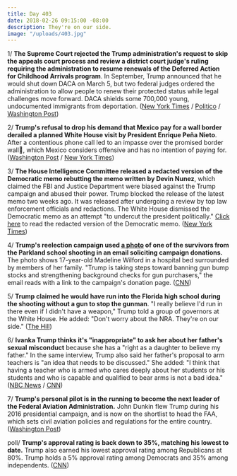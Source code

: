 ```yaml
---
title: Day 403
date: 2018-02-26 09:15:00 -08:00
description: They're on our side.
image: "/uploads/403.jpg"
---
```


1/ **The Supreme Court rejected the Trump administration's request to skip the appeals court process and review a district court judge's ruling requiring the administration to resume renewals of the Deferred Action for Childhood Arrivals program**. In September, Trump announced that he would shut down DACA on March 5, but two federal judges ordered the administration to allow people to renew their protected status while legal challenges move forward. DACA shields some 700,000 young, undocumented immigrants from deportation. ([New York Times](https://www.nytimes.com/2018/02/26/us/politics/supreme-court-trump-daca-dreamers.html) / [Politico](https://www.politico.com/story/2018/02/26/supreme-court-rejects-trump-request-to-weigh-in-quickly-on-dreamers-424305) / [Washington Post](https://www.washingtonpost.com/politics/courts_law/supreme-court-declines-trump-request-to-take-up-daca-controversy-now/2018/02/26/4fb2e528-132f-11e8-9570-29c9830535e5_story.html))

2/ **Trump's refusal to drop his demand that Mexico pay for a wall border derailed a planned White House visit by President Enrique Peña Nieto**. After a contentious phone call led to an impasse over the promised border wall, which Mexico considers offensive and has no intention of paying for. ([Washington Post](https://www.washingtonpost.com/politics/after-testy-call-with-trump-over-border-wall-mexicos-president-shelves-plan-to-visit-white-house/2018/02/24/c7ffe9e8-199e-11e8-8b08-027a6ccb38eb_story.html) / [New York Times](https://www.nytimes.com/2018/02/25/us/politics/trump-mexico-pena-nieto-visit-wall.html))

3/ **The House Intelligence Committee released a redacted version of the Democratic memo rebutting the memo written by Devin Nunez**, which claimed the FBI and Justice Department were biased against the Trump campaign and abused their power. Trump blocked the release of the latest memo two weeks ago. It was released after undergoing a review by top law enforcement officials and redactions. The White House dismissed the Democratic memo as an attempt "to undercut the president politically." [Click here](http://docs.house.gov/meetings/ig/ig00/20180205/106838/hmtg-115-ig00-20180205-sd002.pdf) to read the redacted version of the Democratic memo. ([New York Times](https://www.nytimes.com/2018/02/24/us/politics/democratic-memo-released-fbi-surveillance-carter-page.html))

4/ **Trump's reelection campaign used [a photo](https://cdn.cnn.com/cnnnext/dam/assets/180225135708-trump-pence-weekly-newsletter-photo-parkland-survivor-madeleine-wilford-exlarge-169.jpg) of one of the survivors from the Parkland school shooting in an email soliciting campaign donations.** The photo shows 17-year-old Madeline Wilford in a hospital bed surrounded by members of her family. "Trump is taking steps toward banning gun bump stocks and strengthening background checks for gun purchasers," the email reads with a link to the campaign's donation page. ([CNN](https://www.cnn.com/2018/02/25/politics/trump-campaign-email-parkland-photo/index.html))

5/ **Trump claimed he would have run into the Florida high school during the shooting without a gun to stop the gunman**. "I really believe I'd run in there even if I didn't have a weapon," Trump told a group of governors at the White House. He added: "Don't worry about the NRA. They're on our side." ([The Hill](http://thehill.com/homenews/administration/375597-trump-i-would-have-run-into-school-during-shooting-even-without-a-gun))

6/ **Ivanka Trump thinks it's "inappropriate" to ask her about her father's sexual misconduct** because she has a "right as a daughter to believe my father." In the same interview, Trump also said her father's proposal to arm teachers is "an idea that needs to be discussed." She added: "I think that having a teacher who is armed who cares deeply about her students or his students and who is capable and qualified to bear arms is not a bad idea." ([NBC News](https://www.nbcnews.com/politics/white-house/ivanka-trump-arming-teachers-option-needs-be-discussed-n850801) / [CNN](https://www.cnn.com/2018/02/26/politics/ivanka-donald-trump-sexual-misconduct-accusers/index.html))

7/ **Trump's personal pilot is in the running to become the next leader of the Federal Aviation Administration.** John Dunkin flew Trump during his 2016 presidential campaign, and is now on the shortlist to head the FAA, which sets civil aviation policies and regulations for the entire country. ([Washington Post](https://www.washingtonpost.com/news/post-politics/wp/2018/02/25/trumps-personal-pilot-in-the-mix-to-lead-the-federal-aviation-administration/?utm_term=.3765b748adcd))

poll/ **Trump's approval rating is back down to 35%, matching his lowest to date.** Trump also earned his lowest approval rating among Republicans at 80%. Trump holds a 5% approval rating among Democrats and 35% among independents. ([CNN](https://www.cnn.com/2018/02/25/politics/cnn-poll-trump-approval-matches-low/index.html))
